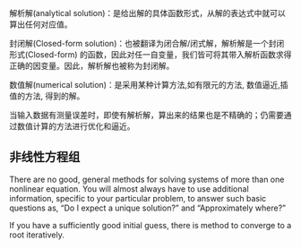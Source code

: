 解析解(analytical solution)：是给出解的具体函数形式，从解的表达式中就可以算出任何对应值。

封闭解(Closed-form solution)：也被翻译为闭合解/闭式解，解析解是一个封闭形式(Closed-form) 的函数，因此对任一自变量，我们皆可将其带入解析函数求得正确的因变量。因此，解析解也被称为封闭解。

数值解(numerical solution)：是采用某种计算方法,如有限元的方法, 数值逼近,插值的方法, 得到的解。

当输入数据有测量误差时，即使有解析解，算出来的结果也是不精确的；仍需要通过数值计算的方法进行优化和逼近。

## 非线性方程组

There are no good, general methods for solving systems of more than one nonlinear equation. You will almost always have to use additional information, specific to your particular problem, to answer such basic questions as, “Do I expect a unique solution?” and “Approximately where?”

If you have a sufficiently good initial guess, there is method to converge to a root iteratively.
